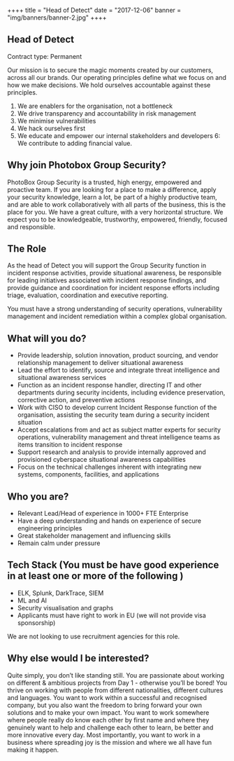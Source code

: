 ++++
title = "Head of Detect"
date = "2017-12-06"
banner = "img/banners/banner-2.jpg"
++++

## Head of Detect

Contract type: Permanent

Our mission is to secure the magic moments created by our customers, across all our brands. Our operating principles define what we focus on and how we make decisions. We hold ourselves accountable against these principles.
1. We are enablers for the organisation, not a bottleneck
2. We drive transparency and accountability in risk management
3. We minimise vulnerabilities
4. We hack ourselves first
5. We educate and empower our internal stakeholders and developers
6: We contribute to adding financial value.

## Why join Photobox Group Security?
PhotoBox Group Security is a trusted, high energy, empowered and proactive team. If you are looking for a place to make a difference, apply your security knowledge, learn a lot, be part of a highly productive team, and are able to work collaboratively with all parts of the business, this is the place for you.
We have a great culture, with a very horizontal structure. We expect you to be knowledgeable, trustworthy, empowered, friendly, focused and responsible.

## The Role
As the head of Detect you will support the Group Security function in incident response activities, provide situational awareness, be responsible for leading initiatives associated with incident response findings, and provide guidance and coordination for incident response efforts including triage, evaluation, coordination and executive reporting.

You must have a strong understanding of security operations, vulnerability management and incident remediation within a complex global organisation.

## What will you do?

- Provide leadership, solution innovation, product sourcing, and vendor relationship management to deliver situational awareness
- Lead the effort to identify, source and integrate threat intelligence and situational awareness services
- Function as an incident response handler, directing IT and other departments during security incidents, including evidence preservation, corrective action, and preventive actions
- Work with CISO to develop current Incident Response function of the organisation, assisting the security team during a security incident situation
- Accept escalations from and act as subject matter experts for security operations, vulnerability management and threat intelligence teams as items transition to incident response
- Support research and analysis to provide internally approved and provisioned cyberspace situational awareness capabilities
- Focus on the technical challenges inherent with integrating new systems, components, facilities, and applications

## Who you are?

- Relevant Lead/Head of experience in 1000+ FTE Enterprise
- Have a deep understanding and hands on experience of secure engineering principles
- Great stakeholder management and influencing skills
- Remain calm under pressure

## Tech Stack (You must be have good experience in at least one or more of the following )

- ELK, Splunk, DarkTrace, SIEM
- ML and AI
- Security visualisation and graphs
- Applicants must have right to work in EU (we will not provide visa sponsorship)

We are not looking to use recruitment agencies for this role.

## Why else would I be interested?

Quite simply, you don’t like standing still. You are passionate about working on different & ambitious projects from Day 1 - otherwise you’ll be bored! You thrive on working with people from different nationalities, different cultures and languages. You want to work within a successful and recognised company, but you also want the freedom to bring forward your own solutions and to make your own impact. You want to work somewhere where people really do know each other by first name and where they genuinely want to help and challenge each other to learn, be better and more innovative every day. Most importantly, you want to work in a business where spreading joy is the mission and where we all have fun making it happen.
